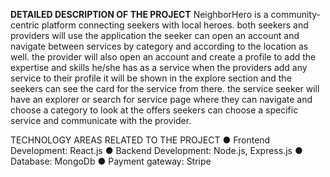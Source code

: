 **DETAILED DESCRIPTION OF THE PROJECT**
NeighborHero is a community-centric platform connecting seekers with local heroes. 
both seekers and providers will use the application 
the seeker can open an account and navigate between services by category 
and according to the location as well.
the provider will also open an account and create a profile to add the expertise and skills he/she has as a service 
when the providers add any service to their profile it will be shown in the explore section and the seekers can see the card for the service from there.
the service seeker will have an explorer or search for service page where they can navigate and choose a category to look at the offers 
seekers can choose a specific service and communicate with the provider.

TECHNOLOGY AREAS RELATED TO THE PROJECT
●	Frontend Development: React.js
●	Backend Development: Node.js, Express.js
●	Database: MongoDb
●	Payment gateway: Stripe


